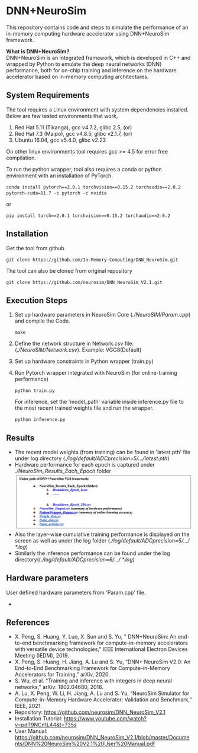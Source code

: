 # DNN+NeuroSim
This repository contains code and steps to simulate the performance of an in-memory computing hardware accelerator using DNN+NeuroSim framework.

**What is DNN+NeuroSim?**\
DNN+NeuroSim is an integrated framework, which is developed in C++ and wrapped by Python to emulate the deep neural networks (DNN) performance, both for on-chip training and inference on the hardware accelerator based on in-memory computing architectures.

## System Requirements
The tool requires a Linux environment with system dependencies installed. Below are few tested environments that work,

1. Red Hat 5.11 (Tikanga), gcc v4.7.2, glibc 2.5,  (or)
2. Red Hat 7.3 (Maipo), gcc v4.8.5, glibc v2.1.7,  (or)
3. Ubuntu 16.04, gcc v5.4.0, glibc v2.23

On other linux environments tool requires gcc >= 4.5 for error free compilation.

To run the python wrapper, tool also requires a conda or python environment with an installation of PyTorch.
```
conda install pytorch==2.0.1 torchvision==0.15.2 torchaudio==2.0.2 pytorch-cuda=11.7 -c pytorch -c nvidia
```
or
```
pip install torch==2.0.1 torchvision==0.15.2 torchaudio==2.0.2
```

## Installation
Get the tool from github
```
git clone https://github.com/In-Memory-Computing/DNN_NeuroSim.git
```
The tool can also be cloned from original repository
```
git clone https://github.com/neurosim/DNN_NeuroSim_V2.1.git
```

## Execution Steps
1. Set up hardware parameters in NeuroSim Core (*./NeuroSIM/Param.cpp*) and compile the Code.
   ```
   make
   ```
2. Define the network structure in Network.csv file. (*./NeuroSIM/Network.csv*). Example: VGG8(Default)
   
3. Set up hardware constraints in Python wrapper (train.py)   

4. Run Pytorch wrapper integrated with NeuroSim (for online-training performance)
   ```
   python train.py
   ```
   For inference, set the 'model_path' variable inside inference.py file to the most recent trained weights file and run the wrapper.
   ```
   python inference.py
   ```

## Results
- The recent model weights (from training) can be found in 'latest.pth' file under log directory (*./log/default/ADCprecision=5/.../latest.pth*)
- Hardware performance for each epoch is captured under *./NeuroSim_Results_Each_Epoch* folder
  ![Results each epoch](./sample_outputs/Results_EachEpoch.png)
- Also the layer-wise cumulative training performance is displayed on the screen as well as under the log folder (*./log/default/ADCprecision=5/.../ \*.log*)
- Similarly the inference performance can be found under the log directory((*./log/default/ADCprecision=6/.../ \*.log*)

## Hardware parameters
User defined hardware parameters from 'Param.cpp' file.

-

## References
- X. Peng, S. Huang, Y. Luo, X. Sun and S. Yu, " DNN+NeuroSim: An end-to-end benchmarking framework for compute-in-memory accelerators with versatile device technologies," IEEE International Electron Devices Meeting (IEDM), 2019.
- X. Peng, S. Huang, H. Jiang, A. Lu and S. Yu, “DNN+ NeuroSim V2.0: An End-to-End Benchmarking Framework for Compute-in-Memory Accelerators for Training,” arXiv, 2020. 
- S. Wu, et al. "Training and inference with integers in deep neural networks," arXiv: 1802.04680, 2018. 
- A. Lu, X. Peng, W. Li, H. Jiang, A. Lu and S. Yu, “NeuroSim Simulator for Compute-in-Memory Hardware Accelerator: Validation and Benchmark,” IEEE, 2021. 
- Repository:
  https://github.com/neurosim/DNN_NeuroSim_V2.1
- Installation Tutorial:
  https://www.youtube.com/watch?v=pdT9NCn1L44&t=735s
- User Manual:
  https://github.com/neurosim/DNN_NeuroSim_V2.1/blob/master/Documents/DNN%20NeuroSim%20V2.1%20User%20Manual.pdf

